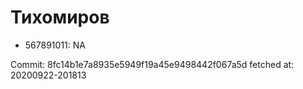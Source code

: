 # Тихомиров
- 567891011: NA

Commit: 8fc14b1e7a8935e5949f19a45e9498442f067a5d
 fetched at: 20200922-201813

